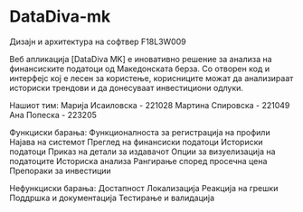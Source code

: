 # DataDiva-mk

Дизајн и архитектура на софтвер F18L3W009

Веб апликација [DataDiva MK] е иновативно решение за анализа на финансиските податоци од Македонската берза. Со отворен код и интерфејс кој е лесен за користење, корисниците можат да анализираат 
историски трендови и да донесуваат инвестициони одлуки.

Нашиот тим:
Марија Исаиловска - 221028 
Мартина Спировска - 221049 
Ана Попеска - 223205

Функциски барања:
Функционалноста за регистрација на профили Најава на системот Преглед на финансиски податоци Историски податоци Приказ на детали за издавачот Опции за визуелизација на податоците 
Историска анализа Рангирање според просечна цена Препораки за инвестиции

Нефункциски барања:
Достапност Локализација Реакција на грешки Поддршка и документација Тестирање и валидација
